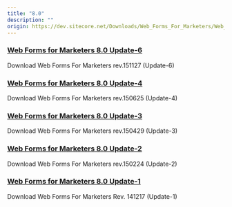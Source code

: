 ```yaml
---
title: "8.0"
description: ""
origin: https://dev.sitecore.net/Downloads/Web_Forms_For_Marketers/Web_Forms_for_Marketers_80.aspx
---
```


### [Web Forms for Marketers 8.0 Update-6](/downloads/Web_Forms_For_Marketers/Web_Forms_for_Marketers_80/Web_Forms_for_Marketers_80_Update_6)

Download Web Forms For Marketers rev.151127 (Update-6)

### [Web Forms for Marketers 8.0 Update-4](/downloads/Web_Forms_For_Marketers/Web_Forms_for_Marketers_80/Web_Forms_for_Marketers_80_Update4)

Download Web Forms For Marketers rev.150625 (Update-4)

### [Web Forms for Marketers 8.0 Update-3](/downloads/Web_Forms_For_Marketers/Web_Forms_for_Marketers_80/Web_Forms_for_Marketers_80_Update3)

Download Web Forms For Marketers rev.150429 (Update-3)

### [Web Forms for Marketers 8.0 Update-2](/downloads/Web_Forms_For_Marketers/Web_Forms_for_Marketers_80/Web_Forms_for_Marketers_80_Update2)

Download Web Forms For Marketers rev.150224 (Update-2)

### [Web Forms for Marketers 8.0 Update-1](/downloads/Web_Forms_For_Marketers/Web_Forms_for_Marketers_80/Web_Forms_for_Marketers_80_Update1)

Download Web Forms For Marketers Rev. 141217 (Update-1)